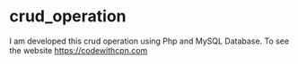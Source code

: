 # crud_operation
I am developed this crud operation using Php and MySQL Database.  To see the website https://codewithcpn.com

